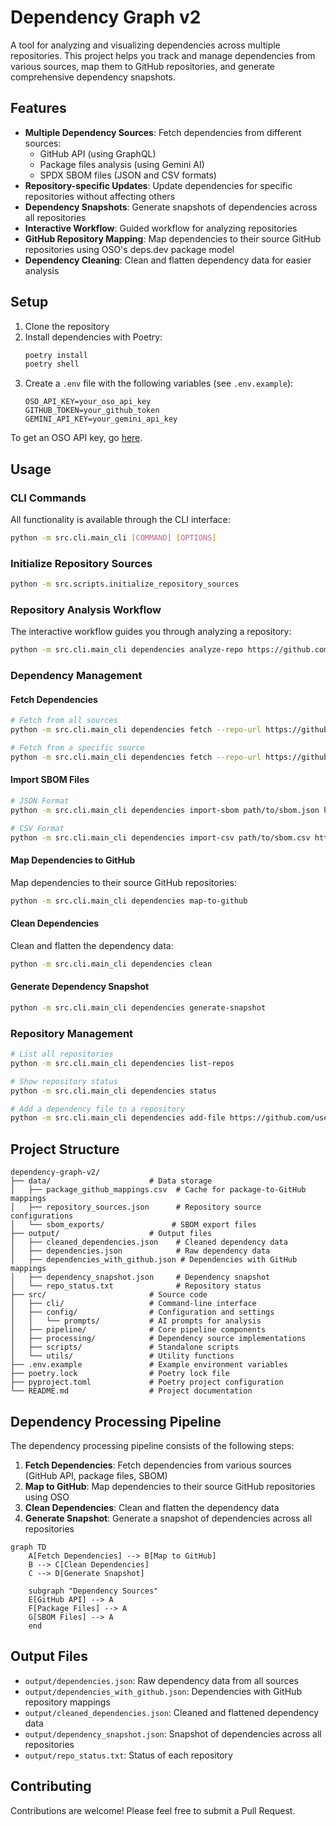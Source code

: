# Dependency Graph v2

A tool for analyzing and visualizing dependencies across multiple repositories. This project helps you track and manage dependencies from various sources, map them to GitHub repositories, and generate comprehensive dependency snapshots.

## Features

- **Multiple Dependency Sources**: Fetch dependencies from different sources:
  - GitHub API (using GraphQL)
  - Package files analysis (using Gemini AI)
  - SPDX SBOM files (JSON and CSV formats)
- **Repository-specific Updates**: Update dependencies for specific repositories without affecting others
- **Dependency Snapshots**: Generate snapshots of dependencies across all repositories
- **Interactive Workflow**: Guided workflow for analyzing repositories
- **GitHub Repository Mapping**: Map dependencies to their source GitHub repositories using OSO's deps.dev package model
- **Dependency Cleaning**: Clean and flatten dependency data for easier analysis

## Setup

1. Clone the repository
2. Install dependencies with Poetry:
   ```bash
   poetry install
   poetry shell
   ```
3. Create a `.env` file with the following variables (see `.env.example`):
   ```
   OSO_API_KEY=your_oso_api_key
   GITHUB_TOKEN=your_github_token
   GEMINI_API_KEY=your_gemini_api_key
   ```

To get an OSO API key, go [here](https://docs.opensource.observer/docs/get-started/python).

## Usage

### CLI Commands

All functionality is available through the CLI interface:

```bash
python -m src.cli.main_cli [COMMAND] [OPTIONS]
```

### Initialize Repository Sources

```bash
python -m src.scripts.initialize_repository_sources
```

### Repository Analysis Workflow

The interactive workflow guides you through analyzing a repository:

```bash
python -m src.cli.main_cli dependencies analyze-repo https://github.com/username/repo
```

### Dependency Management

#### Fetch Dependencies

```bash
# Fetch from all sources
python -m src.cli.main_cli dependencies fetch --repo-url https://github.com/username/repo

# Fetch from a specific source
python -m src.cli.main_cli dependencies fetch --repo-url https://github.com/username/repo --source github_api
```

#### Import SBOM Files

```bash
# JSON Format
python -m src.cli.main_cli dependencies import-sbom path/to/sbom.json https://github.com/username/repo

# CSV Format
python -m src.cli.main_cli dependencies import-csv path/to/sbom.csv https://github.com/username/repo
```

#### Map Dependencies to GitHub

Map dependencies to their source GitHub repositories:

```bash
python -m src.cli.main_cli dependencies map-to-github
```

#### Clean Dependencies

Clean and flatten the dependency data:

```bash
python -m src.cli.main_cli dependencies clean
```

#### Generate Dependency Snapshot

```bash
python -m src.cli.main_cli dependencies generate-snapshot
```

### Repository Management

```bash
# List all repositories
python -m src.cli.main_cli dependencies list-repos

# Show repository status
python -m src.cli.main_cli dependencies status

# Add a dependency file to a repository
python -m src.cli.main_cli dependencies add-file https://github.com/username/repo https://github.com/username/repo/blob/master/package.json
```

## Project Structure

```
dependency-graph-v2/
├── data/                      # Data storage
│   ├── package_github_mappings.csv  # Cache for package-to-GitHub mappings
│   ├── repository_sources.json      # Repository source configurations
│   └── sbom_exports/               # SBOM export files
├── output/                    # Output files
│   ├── cleaned_dependencies.json    # Cleaned dependency data
│   ├── dependencies.json            # Raw dependency data
│   ├── dependencies_with_github.json # Dependencies with GitHub mappings
│   ├── dependency_snapshot.json     # Dependency snapshot
│   └── repo_status.txt              # Repository status
├── src/                       # Source code
│   ├── cli/                   # Command-line interface
│   ├── config/                # Configuration and settings
│   │   └── prompts/           # AI prompts for analysis
│   ├── pipeline/              # Core pipeline components
│   ├── processing/            # Dependency source implementations
│   ├── scripts/               # Standalone scripts
│   └── utils/                 # Utility functions
├── .env.example               # Example environment variables
├── poetry.lock                # Poetry lock file
├── pyproject.toml             # Poetry project configuration
└── README.md                  # Project documentation
```

## Dependency Processing Pipeline

The dependency processing pipeline consists of the following steps:

1. **Fetch Dependencies**: Fetch dependencies from various sources (GitHub API, package files, SBOM)
2. **Map to GitHub**: Map dependencies to their source GitHub repositories using OSO
3. **Clean Dependencies**: Clean and flatten the dependency data
4. **Generate Snapshot**: Generate a snapshot of dependencies across all repositories

```mermaid
graph TD
    A[Fetch Dependencies] --> B[Map to GitHub]
    B --> C[Clean Dependencies]
    C --> D[Generate Snapshot]
    
    subgraph "Dependency Sources"
    E[GitHub API] --> A
    F[Package Files] --> A
    G[SBOM Files] --> A
    end
```

## Output Files

- `output/dependencies.json`: Raw dependency data from all sources
- `output/dependencies_with_github.json`: Dependencies with GitHub repository mappings
- `output/cleaned_dependencies.json`: Cleaned and flattened dependency data
- `output/dependency_snapshot.json`: Snapshot of dependencies across all repositories
- `output/repo_status.txt`: Status of each repository

## Contributing

Contributions are welcome! Please feel free to submit a Pull Request.
